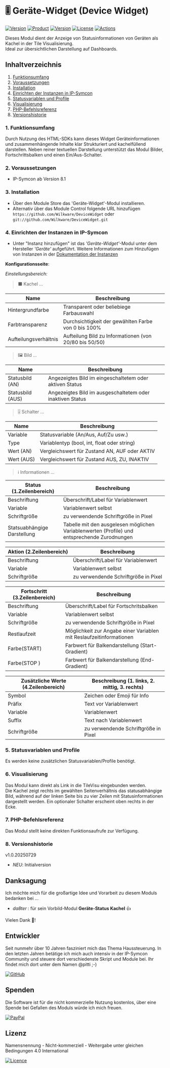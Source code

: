 # 🎚️ Geräte-Widget (Device Widget)

[![Version](https://img.shields.io/badge/Symcon-PHP--Modul-red.svg?style=flat-square)](https://www.symcon.de/service/dokumentation/entwicklerbereich/sdk-tools/sdk-php/)
[![Product](https://img.shields.io/badge/Symcon%20Version-8.1-blue.svg?style=flat-square)](https://www.symcon.de/produkt/)
[![Version](https://img.shields.io/badge/Modul%20Version-1.0.20250729-orange.svg?style=flat-square)](https://github.com/Wilkware/DeviceWidget)
[![License](https://img.shields.io/badge/License-CC%20BY--NC--SA%204.0-green.svg?style=flat-square)](https://creativecommons.org/licenses/by-nc-sa/4.0/)
[![Actions](https://img.shields.io/github/actions/workflow/status/wilkware/DeviceWidget/ci.yml?branch=main&label=CI&style=flat-square)](https://github.com/Wilkware/DeviceWidget/actions)

Dieses Modul dient der Anzeige von Statusinformationen von Geräten als Kachel in der Tile Visualisierung.  
Ideal zur übersichtlichen Darstellung auf Dashboards.

## Inhaltverzeichnis

1. [Funktionsumfang](#user-content-1-funktionsumfang)
2. [Voraussetzungen](#user-content-2-voraussetzungen)
3. [Installation](#user-content-3-installation)
4. [Einrichten der Instanzen in IP-Symcon](#user-content-4-einrichten-der-instanzen-in-ip-symcon)
5. [Statusvariablen und Profile](#user-content-5-statusvariablen-und-profile)
6. [Visualisierung](#user-content-6-visualisierung)
7. [PHP-Befehlsreferenz](#user-content-7-php-befehlsreferenz)
8. [Versionshistorie](#user-content-8-versionshistorie)

### 1. Funktionsumfang

Durch Nutzung des HTML-SDKs kann dieses Widget Geräteinformationen und zusammenhängende Inhalte klar Strukturiert und kachelfüllend darstellen. Neben reiner textuellen Darstellung unterstützt das Modul Bilder, Fortschrittsbalken und einen Ein/Aus-Schalter.

### 2. Voraussetzungen

* IP-Symcon ab Version 8.1

### 3. Installation

* Über den Module Store das 'Geräte-Widget'-Modul installieren.
* Alternativ über das Module Control folgende URL hinzufügen  
`https://github.com/Wilkware/DeviceWidget` oder `git://github.com/Wilkware/DeviceWidget.git`

### 4. Einrichten der Instanzen in IP-Symcon

* Unter "Instanz hinzufügen" ist das _'Geräte-Widget'_-Modul unter dem Hersteller _'Geräte'_ aufgeführt.
Weitere Informationen zum Hinzufügen von Instanzen in der [Dokumentation der Instanzen](https://www.symcon.de/service/dokumentation/konzepte/instanzen/#Instanz_hinzufügen)

__Konfigurationsseite__:

_Einstellungsbereich:_

> ⬛ Kachel ...

Name                                | Beschreibung
------------------------------------|--------------------------------------------
Hintergrundfarbe                    | Transparent oder beliebiege Farbauswahl
Farbtransparenz                     | Durchsichtigkeit der gewählten Farbe von 0 bis 100%
Aufteilungsverhältnis               | Aufteilung Bild zu Informationen (von 20/80 bis 50/50)


> 🖼️ Bild ...

Name| Beschreibung
------------------------------------|--------------------------------------------
Statusbild (AN)                     | Angezeigtes Bild im eingeschaltetem oder aktiven Status
Statusbild (AUS)                    | Angezeigtes Bild im ausgeschaltetem oder inaktiven Status

> 🎚️ Schalter ...

Name                                | Beschreibung
------------------------------------|--------------------------------------------
Variable                            | Statusvariable (An/Aus, Auf/Zu usw.)
Type                                | Variablentyp (bool, int, float oder string)
Wert (AN)                           | Vergleichswert für Zustand AN, AUF oder AKTIV 
Wert (AUS)                          | Vergleichswert für Zustand AUS, ZU, INAKTIV

> ℹ️ Informationen  ...

Status (1.Zeilenbereich)            | Beschreibung
------------------------------------|--------------------------------------------
Beschriftung                        | Überschrift/Label für Variablenwert
Variable                            | Variablenwert selbst
Schriftgröße                        | zu verwendende Schriftgröße in Pixel
Statsuabhängige Darstellung         | Tabelle mit den ausgelesen möglichen Variablenwerten (Profile) und entsprechende Zurodnungen

Aktion (2.Zeilenbereich)            | Beschreibung
------------------------------------|--------------------------------------------
Beschriftung                        | Überschrift/Label für Variablenwert
Variable                            | Variablenwert selbst
Schriftgröße                        | zu verwendende Schriftgröße in Pixel

Fortschritt (3.Zeilenbereich)       | Beschreibung
------------------------------------|--------------------------------------------
Beschriftung                        | Überschrift/Label für Fortschritsbalken
Variable                            | Variablenwert selbst
Schriftgröße                        | zu verwendende Schriftgröße in Pixel
Restlaufzeit                        | Möglichkeit zur Angabe einer Variablen mit Reslaufzeitinformationen
Farbe(START)                        | Farbwert für Balkendarstellung (Start-Gradient)
Farbe(STOP )                        | Farbwert für Balkendarstellung (End-Gradient)

Zusätzliche Werte (4.Zeilenbereich) | Beschreibung (1. links, 2. mittig, 3. rechts)
------------------------------------|------------------------------------------------
Symbol                              | Zeichen oder Emoji für Info
Präfix                              | Text vor Variablenwert
Variable                            | Variablenwert
Suffix                              | Text nach Variablenwert
Schriftgröße                        | zu verwendende Schriftgröße in Pixel

### 5. Statusvariablen und Profile

Es werden keine zusätzlichen Statusvariablen/Profile benötigt.

### 6. Visualisierung

Das Modul kann direkt als Link in die TileVisu eingebunden werden.  
Die Kachel zeigt rechts im gewählten Seitenverhältnis das statusabhängige Bild, während auf der linken Seite bis zu vier Zeilen mit Statusinformationen dargestellt werden. Ein optionaler Schalter erscheint oben rechts in der Ecke.

### 7. PHP-Befehlsreferenz

Das Modul stellt keine direkten Funktionsaufrufe zur Verfügung.  

### 8. Versionshistorie

v1.0.20250729

* _NEU_: Initialversion

## Danksagung

Ich möchte mich für die großartige Idee und Vorarbeit zu diesem Moduls bedanken bei ...

* _da8ter_ : für sein Vorbild-Modul __Geräte-Status Kachel__ 👍

Vielen Dank 🙏!

## Entwickler

Seit nunmehr über 10 Jahren fasziniert mich das Thema Haussteuerung. In den letzten Jahren betätige ich mich auch intensiv in der IP-Symcon Community und steuere dort verschiedenste Skript und Module bei. Ihr findet mich dort unter dem Namen @pitti ;-)

[![GitHub](https://img.shields.io/badge/GitHub-@wilkware-181717.svg?style=for-the-badge&logo=github)](https://wilkware.github.io/)

## Spenden

Die Software ist für die nicht kommerzielle Nutzung kostenlos, über eine Spende bei Gefallen des Moduls würde ich mich freuen.

[![PayPal](https://img.shields.io/badge/PayPal-spenden-00457C.svg?style=for-the-badge&logo=paypal)](https://www.paypal.com/cgi-bin/webscr?cmd=_s-xclick&hosted_button_id=8816166)

## Lizenz

Namensnennung - Nicht-kommerziell - Weitergabe unter gleichen Bedingungen 4.0 International

[![Licence](https://img.shields.io/badge/License-CC_BY--NC--SA_4.0-EF9421.svg?style=for-the-badge&logo=creativecommons)](https://creativecommons.org/licenses/by-nc-sa/4.0/)
